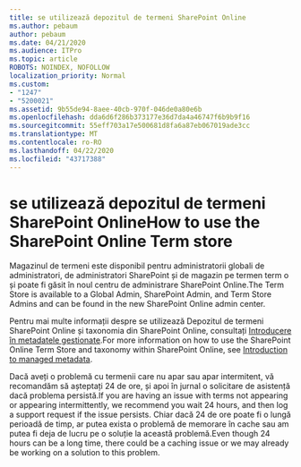 ```yaml
---
title: se utilizează depozitul de termeni SharePoint Online
ms.author: pebaum
author: pebaum
ms.date: 04/21/2020
ms.audience: ITPro
ms.topic: article
ROBOTS: NOINDEX, NOFOLLOW
localization_priority: Normal
ms.custom:
- "1247"
- "5200021"
ms.assetid: 9b55de94-8aee-40cb-970f-046de0a80e6b
ms.openlocfilehash: dda6d6f286b373177e36d7da4a46747f6b9b9f16
ms.sourcegitcommit: 55eff703a17e500681d8fa6a87eb067019ade3cc
ms.translationtype: MT
ms.contentlocale: ro-RO
ms.lasthandoff: 04/22/2020
ms.locfileid: "43717388"
---
```

# <a name="how-to-use-the-sharepoint-online-term-store"></a><span data-ttu-id="1136d-102">se utilizează depozitul de termeni SharePoint Online</span><span class="sxs-lookup"><span data-stu-id="1136d-102">How to use the SharePoint Online Term store</span></span>

<span data-ttu-id="1136d-103">Magazinul de termeni este disponibil pentru administratorii globali de administratori, de administratori SharePoint și de magazin pe termen term o și poate fi găsit în noul centru de administrare SharePoint Online.</span><span class="sxs-lookup"><span data-stu-id="1136d-103">The Term Store is available to a Global Admin, SharePoint Admin, and Term Store Admins and can be found in the new SharePoint Online admin center.</span></span>
  
<span data-ttu-id="1136d-104">Pentru mai multe informații despre se utilizează Depozitul de termeni SharePoint Online și taxonomia din SharePoint Online, consultați [Introducere în metadatele gestionate](https://go.microsoft.com/fwlink/?linkid=2044674&amp;clcid=0x409).</span><span class="sxs-lookup"><span data-stu-id="1136d-104">For more information on how to use the SharePoint Online Term Store and taxonomy within SharePoint Online, see [Introduction to managed metadata](https://go.microsoft.com/fwlink/?linkid=2044674&amp;clcid=0x409).</span></span>
  
<span data-ttu-id="1136d-105">Dacă aveți o problemă cu termenii care nu apar sau apar intermitent, vă recomandăm să așteptați 24 de ore, și apoi în jurnal o solicitare de asistență dacă problema persistă.</span><span class="sxs-lookup"><span data-stu-id="1136d-105">If you are having an issue with terms not appearing or appearing intermittently, we recommend you wait 24 hours, and then log a support request if the issue persists.</span></span> <span data-ttu-id="1136d-106">Chiar dacă 24 de ore poate fi o lungă perioadă de timp, ar putea exista o problemă de memorare în cache sau am putea fi deja de lucru pe o soluție la această problemă.</span><span class="sxs-lookup"><span data-stu-id="1136d-106">Even though 24 hours can be a long time, there could be a caching issue or we may already be working on a solution to this problem.</span></span>
  